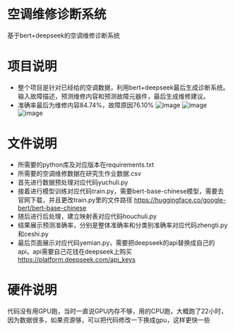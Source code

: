 # 空调维修诊断系统
基于bert+deepseek的空调维修诊断系统

# 项目说明
* 整个项目是针对已经给的空调数据，利用bert+deepseek最后生成诊断系统。输入故障描述，预测维修内容和预测故障元器件，最后生成维修建议。
* 准确率最后为维修内容84.74%，故障原因76.10%
![image](https://github.com/user-attachments/assets/11ebb73f-4090-4f3d-8ebe-d728ba5edc76)
![image](https://github.com/user-attachments/assets/5dc5fc08-9346-4621-a7b2-7715bda3b60d)
![image](https://github.com/user-attachments/assets/3b48158f-8f3a-4dca-b887-67b4a2b9b599)

# 文件说明
* 所需要的python库及对应版本在requirements.txt
* 所需要的空调维修数据在研究生作业数据.csv
* 首先进行数据预处理对应代码yuchuli.py
* 接着进行模型训练对应代码train.py，需要bert-base-chinese模型，需要去官网下载，并且更改train.py里的文件路径
https://huggingface.co/google-bert/bert-base-chinese
* 随后进行后处理，建立映射表对应代码houchuli.py
* 结果展示预测准确率，分别是整体准确率和分类别准确率对应代码zhengti.py和ceshi.py
* 最后页面展示对应代码yemian.py，需要把deepseek的api替换成自己的api，api需要自己花钱在deepseek上购买
https://platform.deepseek.com/api_keys

# 硬件说明
代码没有用GPU跑，当时一直说GPU内存不够，用的CPU跑，大概跑了22小时，因为数据很多，如果资源够，可以把代码修改一下换成gpu，这样更快一些
